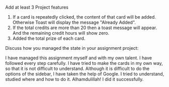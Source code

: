 Add at least 3 Project features

1. If a card is repeatedly clicked, the content of that card will be added. Otherwise Toast will display the message "Already Added".
2. If the total credits are more than 20 then a toast message will appear. And the remaining credit hours will show zero.
3. Added the total prize of each card.

Discuss how you managed the state in your assignment project:

I have managed this assignment myself and with my own talent. I have followed every step carefully. I have tried to make the cards in my own way, so that it is not difficult to understand. Although it is difficult to do the options of the sidebar, I have taken the help of Google. I tried to understand, studied where and how to do it. Alhamdulillah! I did it successfully.